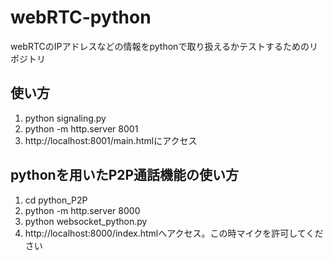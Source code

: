 # webRTC-python
webRTCのIPアドレスなどの情報をpythonで取り扱えるかテストするためのリポジトリ

## 使い方
1. python signaling.py
2. python -m http.server 8001
3. http://localhost:8001/main.htmlにアクセス

## pythonを用いたP2P通話機能の使い方
1. cd python_P2P
2. python -m http.server 8000
3. python websocket_python.py
4. http://localhost:8000/index.htmlへアクセス。この時マイクを許可してください